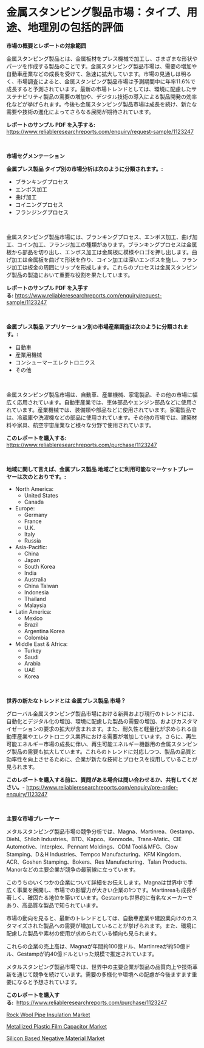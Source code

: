 <p><h1>金属スタンピング製品市場：タイプ、用途、地理別の包括的評価</h1></p><p><strong>市場の概要とレポートの対象範囲</strong></p>
<p><p>金属スタンピング製品とは、金属板材をプレス機械で加工し、さまざまな形状やパーツを作成する製品のことです。金属スタンピング製品市場は、需要の増加や自動車産業などの成長を受けて、急速に拡大しています。市場の見通しは明るく、市場調査によると、金属スタンピング製品市場は予測期間中に年率11.6%で成長すると予測されています。最新の市場トレンドとしては、環境に配慮したサステナビリティ製品の需要の増加や、デジタル技術の導入による製品開発の効率化などが挙げられます。今後も金属スタンピング製品市場は成長を続け、新たな需要や技術の進化によってさらなる展開が期待されています。</p></p>
<p><strong>レポートのサンプル PDF を入手する:</strong> <a href="https://www.reliableresearchreports.com/enquiry/request-sample/1123247">https://www.reliableresearchreports.com/enquiry/request-sample/1123247</a></p>
<p>&nbsp;</p>
<p><strong>市場セグメンテーション</strong></p>
<p><strong>金属プレス製品 タイプ別の市場分析は次のように分類されます。:</strong></p>
<p><ul><li>ブランキングプロセス</li><li>エンボス加工</li><li>曲げ加工</li><li>コイニングプロセス</li><li>フランジングプロセス</li></ul></p>
<p>&nbsp;</p>
<p><p>金属スタンピング製品市場には、ブランキングプロセス、エンボス加工、曲げ加工、コイン加工、フランジ加工の種類があります。ブランキングプロセスは金属板から部品を切り出し、エンボス加工は金属板に模様やロゴを押し出します。曲げ加工は金属板を曲げて形状を作り、コイン加工は深いエンボスを施し、フランジ加工は板金の周囲にリップを形成します。これらのプロセスは金属スタンピング製品の製造において重要な役割を果たしています。</p></p>
<p><strong>レポートのサンプル PDF を入手する:</strong>&nbsp;<a href="https://www.reliableresearchreports.com/enquiry/request-sample/1123247">https://www.reliableresearchreports.com/enquiry/request-sample/1123247</a></p>
<p>&nbsp;</p>
<p><strong> 金属プレス製品 アプリケーション別の市場産業調査は次のように分類されます。:</strong></p>
<p><ul><li>自動車</li><li>産業用機械</li><li>コンシューマーエレクトロニクス</li><li>その他</li></ul></p>
<p>&nbsp;</p>
<p><p>金属スタンピング製品市場は、自動車、産業機械、家電製品、その他の市場に幅広く応用されています。自動車産業では、車体部品やエンジン部品などに使用されています。産業機械では、装備類や部品などに使用されています。家電製品では、冷蔵庫や洗濯機などの部品に使用されています。その他の市場では、建築材料や家具、航空宇宙産業など様々な分野で使用されています。</p></p>
<p><strong>このレポートを購入する:</strong>&nbsp; <a href="https://www.reliableresearchreports.com/purchase/1123247">https://www.reliableresearchreports.com/purchase/1123247</a></p>
<p>&nbsp;</p>
<p><strong>地域に関して言えば、金属プレス製品 地域ごとに利用可能なマーケットプレーヤーは次のとおりです。:</strong></p>
<p><ul>
    <li>
        North America:
        <ul>
            <li>United States</li>
            <li>Canada</li>
        </ul>
    </li>
    <li>
        Europe:
        <ul>
            <li>Germany</li>
            <li>France</li>
            <li>U.K.</li>
            <li>Italy</li>
            <li>Russia</li>
        </ul>
    </li>
    <li>
        Asia-Pacific:
        <ul>
            <li>China</li>
            <li>Japan</li>
            <li>South Korea</li>
            <li>India</li>
            <li>Australia</li>
            <li>China Taiwan</li>
            <li>Indonesia</li>
            <li>Thailand</li>
            <li>Malaysia</li>
        </ul>
    </li>
    <li>
        Latin America:
        <ul>
            <li>Mexico</li>
            <li>Brazil</li>
            <li>Argentina Korea</li>
            <li>Colombia</li>
        </ul>
    </li>
    <li>
        Middle East & Africa:
        <ul>
            <li>Turkey</li>
            <li>Saudi</li>
            <li>Arabia</li>
            <li>UAE</li>
            <li>Korea</li>
        </ul>
    </li>
    </ul></p>
<p>&nbsp;</p>
<p><strong>世界の新たなトレンドとは 金属プレス製品 市場？</strong></p>
<p><p>グローバル金属スタンピング製品市場における新興および現行のトレンドには、自動化とデジタル化の増加、環境に配慮した製品の需要の増加、およびカスタマイゼーションの要求の拡大が含まれます。また、耐久性と軽量化が求められる自動車産業やエレクトロニクス業界における需要が増加しています。さらに、再生可能エネルギー市場の成長に伴い、再生可能エネルギー機器用の金属スタンピング製品の需要も拡大しています。これらのトレンドに対応しつつ、製品の品質と効率性を向上させるために、企業が新たな技術とプロセスを採用していることが見られます。</p></p>
<p><strong>このレポートを購入する前に、質問がある場合は問い合わせるか、共有してください。</strong>- <a href="https://www.reliableresearchreports.com/enquiry/pre-order-enquiry/1123247">https://www.reliableresearchreports.com/enquiry/pre-order-enquiry/1123247</a></p>
<p>&nbsp;</p>
<p><strong>主要な市場プレーヤー</strong></p>
<p><p>メタルスタンピング製品市場の競争分析では、Magna、Martinrea、Gestamp、Diehl、Shiloh Industries、BTD、Kapco、Kenmode、Trans-Matic、CIE Automotive、Interplex、Pennant Moldings、ODM Tool＆MFG、Clow Stamping、D＆H Industries、Tempco Manufacturing、KFM Kingdom、ACR、Goshen Stamping、Bokers、Res Manufacturing、Talan Products、Manorなどの主要企業が競争の最前線に立っています。</p><p>このうちのいくつかの企業について詳細をお伝えします。Magnaは世界中で手広く事業を展開し、市場での影響力が大きい企業の1つです。Martinreaも成長が著しく、確固たる地位を築いています。Gestampも世界的に有名なメーカーであり、高品質な製品で知られています。</p><p>市場の動向を見ると、最新のトレンドとしては、自動車産業や建設業向けのカスタマイズされた製品への需要が増加していることが挙げられます。また、環境に配慮した製品や素材の使用が求められている傾向も見られます。</p><p>これらの企業の売上高は、Magnaが年間約100億ドル、Martinreaが約50億ドル、Gestampが約40億ドルといった規模で推定されています。</p><p>メタルスタンピング製品市場では、世界中の主要企業が製品の品質向上や技術革新を通じて競争を続けています。需要の多様化や環境への配慮が今後ますます重要になると予想されています。</p></p>
<p><strong>このレポートを購入する:</strong>&nbsp;&nbsp;<a href="https://www.reliableresearchreports.com/purchase/1123247">https://www.reliableresearchreports.com/purchase/1123247</a></p>
<p><p><a href="https://github.com/Glendatilghmankmgz0rbhwpy/Market-Research-Report-List-1/blob/main/rock-wool-pipe-insulation-market.md">Rock Wool Pipe Insulation Market</a></p><p><a href="https://view.publitas.com/reportprime-1/metallized-plastic-film-capacitor-market-growth-market-trends-covid-19-impact-and-forecasts-for-period-from-2023-2030/">Metallized Plastic Film Capacitor Market</a></p><p><a href="https://view.publitas.com/reportprime-1/silicon-based-negative-material-market-size-growth-outlook-from-2023-to-2030-projecting-at-markets-trends-analysis-by-application-regional-outlook-and-revenue/">Silicon Based Negative Material Market</a></p></p>